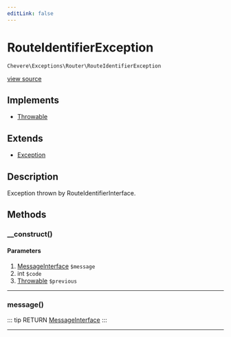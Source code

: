 ```yaml
---
editLink: false
---
```


# RouteIdentifierException

`Chevere\Exceptions\Router\RouteIdentifierException`

[view source](https://github.com/chevere/chevere/blob/master/exceptions/Router/RouteIdentifierException.php)

## Implements

- [Throwable](https://www.php.net/manual/class.throwable)

## Extends

- [Exception](../Core/Exception.md)

## Description

Exception thrown by RouteIdentifierInterface.

## Methods

### __construct()

#### Parameters

1. [MessageInterface](../../Interfaces/Message/MessageInterface.md) `$message`
2. int `$code`
3. [Throwable](https://www.php.net/manual/class.throwable) `$previous`

---

### message()

::: tip RETURN
[MessageInterface](../../Interfaces/Message/MessageInterface.md)
:::

---
